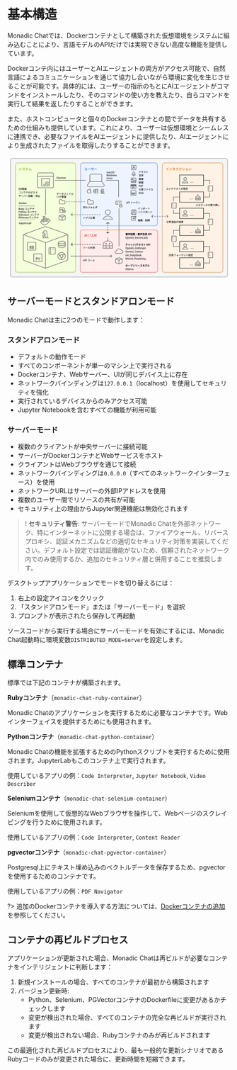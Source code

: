 # 基本構造

Monadic Chatでは、Dockerコンテナとして構築された仮想環境をシステムに組み込むことにより、言語モデルのAPIだけでは実現できない高度な機能を提供しています。

Dockerコンテ内にはユーザーとAIエージェントの両方がアクセス可能で、自然言語によるコミュニケーションを通じて協力し合いながら環境に変化を生じさせることが可能です。具体的には、ユーザーの指示のもとにAIエージェントがコマンドをインストールしたり、そのコマンドの使い方を教えたり、自らコマンドを実行して結果を返したりすることができます。

また、ホストコンピュータと個々のDockerコンテナとの間でデータを共有するための仕組みも提供しています。これにより、ユーザーは仮想環境とシームレスに連携でき、必要なファイルをAIエージェントに提供したり、AIエージェントにより生成されたファイルを取得したりすることができます。

![Basic Architecture](../assets/images/basic-architecture-ja.png ':size=800')

## サーバーモードとスタンドアロンモード

Monadic Chatは主に2つのモードで動作します：

### スタンドアロンモード
- デフォルトの動作モード
- すべてのコンポーネントが単一のマシン上で実行される
- Dockerコンテナ、Webサーバー、UIが同じデバイス上に存在
- ネットワークバインディングは`127.0.0.1`（localhost）を使用してセキュリティを強化
- 実行されているデバイスからのみアクセス可能
- Jupyter Notebookを含むすべての機能が利用可能

### サーバーモード
- 複数のクライアントが中央サーバーに接続可能
- サーバーがDockerコンテナとWebサービスをホスト
- クライアントはWebブラウザを通じて接続
- ネットワークバインディングは`0.0.0.0`（すべてのネットワークインターフェース）を使用
- ネットワークURLはサーバーの外部IPアドレスを使用
- 複数のユーザー間でリソースの共有が可能
- セキュリティ上の理由からJupyter関連機能は無効化されます

>! **セキュリティ警告**: サーバーモードでMonadic Chatを外部ネットワーク、特にインターネットに公開する場合は、ファイアウォール、リバースプロキシ、認証メカニズムなどの適切なセキュリティ対策を実装してください。デフォルト設定では認証機能がないため、信頼されたネットワーク内でのみ使用するか、追加のセキュリティ層と併用することを推奨します。

デスクトップアプリケーションでモードを切り替えるには：

1. 右上の設定アイコンをクリック
2. 「スタンドアロンモード」または「サーバーモード」を選択
3. プロンプトが表示されたら保存して再起動

ソースコードから実行する場合にサーバーモードを有効にするには、Monadic Chat起動時に環境変数`DISTRIBUTED_MODE=server`を設定します。

## 標準コンテナ

標準では下記のコンテナが構築されます。

**Rubyコンテナ**（`monadic-chat-ruby-container`）

Monadic Chatのアプリケーションを実行するために必要なコンテナです。Webインターフェイスを提供するためにも使用されます。

**Pythonコンテナ**（`monadic-chat-python-container`）

Monadic Chatの機能を拡張するためのPythonスクリプトを実行するために使用されます。JupyterLabもこのコンテナ上で実行されます。

使用しているアプリの例：`Code Interpreter`, `Jupyter Notebook`, `Video Describer`

**Seleniumコンテナ**（`monadic-chat-selenium-container`）

Seleniumを使用して仮想的なWebブラウザを操作して、Webページのスクレイピングを行うために使用されます。

使用しているアプリの例：`Code Interpreter`, `Content Reader`

**pgvectorコンテナ**（`monadic-chat-pgvector-container`）

Postgresql上にテキスト埋め込みのベクトルデータを保存するため、pgvectorを使用するためのコンテナです。

使用しているアプリの例：`PDF Navigator`

?> 追加のDockerコンテナを導入する方法については、[Dockerコンテナの追加](../advanced-topics/adding-containers.md)を参照してください。

## コンテナの再ビルドプロセス

アプリケーションが更新された場合、Monadic Chatは再ビルドが必要なコンテナをインテリジェントに判断します：

1. 新規インストールの場合、すべてのコンテナが最初から構築されます
2. バージョン更新時:
   - Python、Selenium、PGVectorコンテナのDockerfileに変更があるかチェックします
   - 変更が検出された場合、すべてのコンテナの完全な再ビルドが実行されます
   - 変更が検出されない場合、Rubyコンテナのみが再ビルドされます

この最適化された再ビルドプロセスにより、最も一般的な更新シナリオであるRubyコードのみが変更された場合に、更新時間を短縮できます。